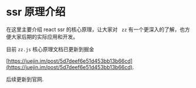 # ssr 原理介绍

在这里主要介绍 react ssr 的核心原理，让大家对 ` zz` 有一个更深入的了解，也方便大家后期的实际应用和开发。

目前 `zz.js`  核心原理文档已更新到掘金 

[https://juejin.im/post/5d7deef6e51d453bb13b66cd](https://juejin.im/post/5d7deef6e51d453bb13b66cd).

后续更新到官网.